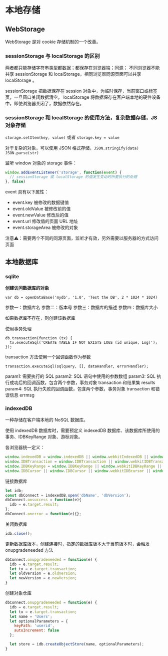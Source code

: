 # 本地存储

## WebStorage

WebStorage 是对 cookie 存储机制的一个改善。

### sessionStorage 与 localStorage 的区别

两者都只能存储字符串类型都数据；都保存在浏览器端；同源；
不同浏览器不能共享 sessionStorage 和 localStorage，相同浏览器同源页面可以共享 localStorage 。

sessionStorage 把数据保存在 session 对象中，为临时保存，当前窗口或标签页，一旦窗口关闭数据清空。
localStorage 将数据保存在客户端本地的硬件设备中，即使浏览器关闭了，数据依然存在。

### sessionStorage 和 localStorage 的使用方法，复杂数据存储，JS 对象存储

`storage.setItem(key, value)` 或者 `storage.key = value`

对于复杂的对象，可以使用 JSON 格式存储，`JSON.stringify(data)` `JSON.parse(str)`

监听 window 对象的 storage 事件：

```javascript
window.addEventListener('storage', function(event) {
  // sessionStorage 或 localStorage 的值发生变动时所要执行的处理
}, false)
```
event 具有以下属性：
- event.key 被修改的数据键值
- event.oldValue 被修改前的值
- event.newValue 修改后的值
- event.url 修改值的页面 URL 地址
- event.storageArea 被修改的对象

注意⚠️：需要两个不同的同源页面，监听才有效，另外需要以服务器的方式访问页面

## 本地数据库

### sqlite

**创建访问数据库的对象**

`var db = openDataBase('mydb', '1.0', 'Test the DB', 2 * 1024 * 1024)`

参数一：数据库名
参数二：版本号
参数三：数据库的描述
参数四：数据库大小

如果数据库不存在，则创建该数据库

使用事务处理

```
db.transaction(function (tx) {
  tx.executeSql('CREATE TABLE IF NOT EXISTS LOGS (id unique, Log)');
});
```

transaction 方法使用一个回调函数作为参数

`transaction.executeSql(sqlquery, [], dataHandler, errorHandler);`

param1: 需要执行的 SQL
param2: SQL 语句中使用的参数数组
param3: SQL 执行成功后的回调函数，包含两个参数，事务对象 transaction 和结果集 results
param4: SQL 执行失败的回调函数，包含两个参数，事务对象 transaction 和错误信息 errmsg


### indexedDB

一种存储在客户端本地的 NoSQL 数据库。

使用 indexedDB 数据库时，需要预定义 indexedDB 数据库、该数据库所使用的事务、IDBKeyRange 对象、游标对象。

各浏览器统一定义：

```JavaScript
window.indexedDB = window.indexedDB || window.webkitIndexedDB || window.mozIndexedDB || window.msIndexedDB;
window.IDBTransaction = window.IDBTransaction || window.webkitIDBTransaction || window.msIDBTransaction;    
window.IDBKeyRange = window.IDBKeyRange || window.webkitIDBKeyRange || window.msIDBKeyRange;
window.IDBCursor || window.IDBCursor || window.webkitIDBcursor || window.msIDBCursor;
```

链接数据库
```JavaScript
let idb;
const dbConnect = indexedDB.open('dbName', 'dbVersion');
dbConnect.onsuccess = function(e){
  idb = e.target.result;
};
dbConnect.onerror = function(e){};
```

关闭数据库
```javascript
idb.close();
```

更新数据库版本，创建连接时，指定的数据库版本大于当前版本时，会触发 onupgradeneeded 方法

```JavaScript
dbConnect.onupgradeneeded = function(e) {
  idb = e.target.result;
  let tx = e.target.transaction;
  let oldVersion = e.oldVersion;
  let newVersion = e.newVersion;
}
```

创建对象仓库

```javascript
dbConnect.onupgradeneeded = function(e) {
  idb = e.target.result;
  let tx = e.target.transaction;
  let name = 'Users';
  let optionalParameters = {
    keyPath: 'userid',
    autoIncrement: false
  };

  let store = idb.createObjectStore(name, optionalParameters);
}
```